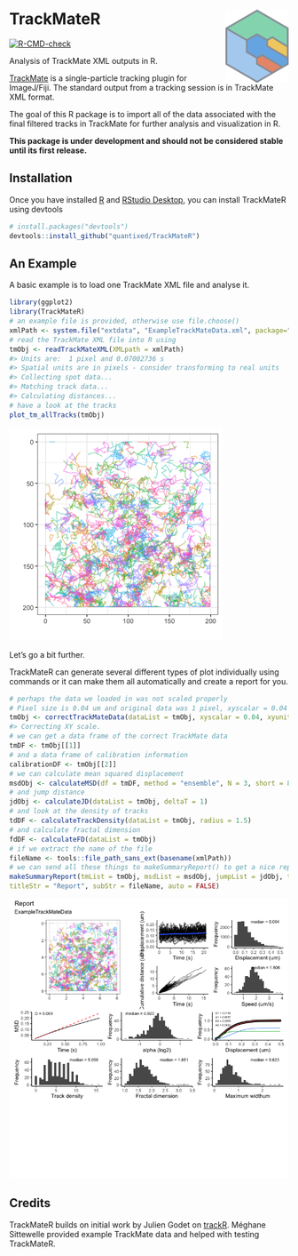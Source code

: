 
<!-- README.md is generated from README.Rmd. Please edit that file -->

# TrackMateR <a href='https://quantixed.github.io/TrackMateR/'><img src='man/figures/logo.png' align="right" height="131.5" /></a>

<!-- badges: start -->

[![R-CMD-check](https://github.com/quantixed/TrackMateR/actions/workflows/R-CMD-check.yaml/badge.svg)](https://github.com/quantixed/TrackMateR/actions/workflows/R-CMD-check.yaml)
<!-- badges: end -->

Analysis of TrackMate XML outputs in R.

[TrackMate](https://imagej.net/plugins/trackmate/) is a single-particle
tracking plugin for ImageJ/Fiji. The standard output from a tracking
session is in TrackMate XML format.

The goal of this R package is to import all of the data associated with
the final filtered tracks in TrackMate for further analysis and
visualization in R.

**This package is under development and should not be considered stable
until its first release.**

## Installation

Once you have installed [R](https://cran.rstudio.com) and [RStudio
Desktop](https://www.rstudio.com/products/rstudio/download/), you can
install TrackMateR using devtools

``` r
# install.packages("devtools")
devtools::install_github("quantixed/TrackMateR")
```

## An Example

A basic example is to load one TrackMate XML file and analyse it.

``` r
library(ggplot2)
library(TrackMateR)
# an example file is provided, otherwise use file.choose()
xmlPath <- system.file("extdata", "ExampleTrackMateData.xml", package="TrackMateR")
# read the TrackMate XML file into R using
tmObj <- readTrackMateXML(XMLpath = xmlPath)
#> Units are:  1 pixel and 0.07002736 s 
#> Spatial units are in pixels - consider transforming to real units
#> Collecting spot data...
#> Matching track data...
#> Calculating distances...
# have a look at the tracks
plot_tm_allTracks(tmObj)
```

![](man/figures/README-example-1.png)<!-- -->

Let’s go a bit further.

TrackMateR can generate several different types of plot individually
using commands or it can make them all automatically and create a report
for you.

``` r
# perhaps the data we loaded in was not scaled properly
# Pixel size is 0.04 um and original data was 1 pixel, xyscalar = 0.04
tmObj <- correctTrackMateData(dataList = tmObj, xyscalar = 0.04, xyunit = "um")
#> Correcting XY scale.
# we can get a data frame of the correct TrackMate data 
tmDF <- tmObj[[1]]
# and a data frame of calibration information
calibrationDF <- tmObj[[2]]
# we can calculate mean squared displacement
msdObj <- calculateMSD(df = tmDF, method = "ensemble", N = 3, short = 8)
# and jump distance
jdObj <- calculateJD(dataList = tmObj, deltaT = 1)
# and look at the density of tracks
tdDF <- calculateTrackDensity(dataList = tmObj, radius = 1.5)
# and calculate fractal dimension
fdDF <- calculateFD(dataList = tmObj)
# if we extract the name of the file
fileName <- tools::file_path_sans_ext(basename(xmlPath))
# we can send all these things to makeSummaryReport() to get a nice report of our dataset
makeSummaryReport(tmList = tmObj, msdList = msdObj, jumpList = jdObj, tddf = tdDF, fddf = fdDF,
titleStr = "Report", subStr = fileName, auto = FALSE)
```

![](man/figures/README-unnamed-chunk-2-1.png)<!-- -->

## Credits

TrackMateR builds on initial work by Julien Godet on
[trackR](https://github.com/jgodet/trackR). Méghane Sittewelle provided
example TrackMate data and helped with testing TrackMateR.
